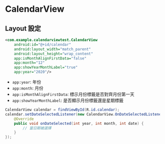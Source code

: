 # CalendarView


## Layout 設定
```xml
<com.example.calendarviewtest.CalendarView
    android:id="@+id/calendar"
    android:layout_width="match_parent"
    android:layout_height="wrap_content"
    app:isMonthAlignFirstData="false"
    app:month="12"
    app:showYearMonthLabel="true"
    app:year="2020"/>
```

- `app:year`: 年份
- `app:month`: 月份
- `app:isMonthAlignFirstData`: 標示月份標籤是否對齊月份第一天
- `app:showYearMonthLabel`: 是否顯示月份標籤還是星期標籤


```java
CalendarView calendar = findViewById(R.id.calendar);
calendar.setDateSelectedListener(new CalendarView.OnDateSelectedListener() {
    @Override
    public void onDateSelected(int year, int month, int date) {
        // 當日期被選擇  
    }
});
```


